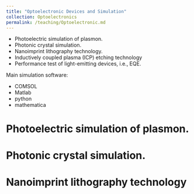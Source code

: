 ```yaml
---
title: "Optoelectronic Devices and Simulation"
collection: Optoelectronics
permalink: /teaching/Optoelectronic.md
---
```

* Photoelectric simulation of plasmon.
* Photonic crystal simulation.
* Nanoimprint lithography technology.
* Inductively coupled plasma (ICP) etching technology
* Performance test of light-emitting devices, i.e., EQE.

Main simulation software:
* COMSOL
* Matlab
* python
* mathematica

Photoelectric simulation of plasmon.
======

Photonic crystal simulation.
======

Nanoimprint lithography technology
======
